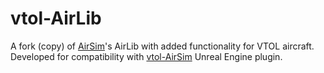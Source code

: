 # vtol-AirLib
A fork (copy) of [AirSim](https://github.com/microsoft/AirSim)'s AirLib with added functionality for VTOL aircraft. Developed for compatibility with [vtol-AirSim](https://github.com/byu-magicc/vtol-AirSim) Unreal Engine plugin.
